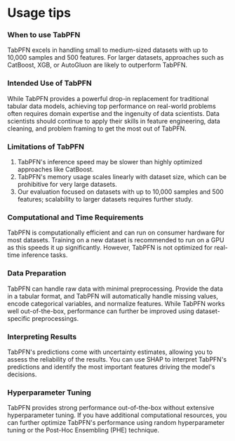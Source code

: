 # Usage tips

### When to use TabPFN

TabPFN excels in handling small to medium-sized datasets with up to 10,000 samples and 500 features. For larger datasets, approaches such as CatBoost, XGB, or AutoGluon are likely to outperform TabPFN.

### Intended Use of TabPFN

While TabPFN provides a powerful drop-in replacement for traditional tabular data models, achieving top performance on real-world problems often requires domain expertise and the ingenuity of data scientists. Data scientists should continue to apply their skills in feature engineering, data cleaning, and problem framing to get the most out of TabPFN.

### Limitations of TabPFN

1. TabPFN's inference speed may be slower than highly optimized approaches like CatBoost.
2. TabPFN's memory usage scales linearly with dataset size, which can be prohibitive for very large datasets.
3. Our evaluation focused on datasets with up to 10,000 samples and 500 features; scalability to larger datasets requires further study.

### Computational and Time Requirements

TabPFN is computationally efficient and can run on consumer hardware for most datasets. Training on a new dataset is recommended to run on a GPU as this speeds it up significantly. However, TabPFN is not optimized for real-time inference tasks.

### Data Preparation

TabPFN can handle raw data with minimal preprocessing. Provide the data in a tabular format, and TabPFN will automatically handle missing values, encode categorical variables, and normalize features. While TabPFN works well out-of-the-box, performance can further be improved using dataset-specific preprocessings.

### Interpreting Results

TabPFN's predictions come with uncertainty estimates, allowing you to assess the reliability of the results. You can use SHAP to interpret TabPFN's predictions and identify the most important features driving the model's decisions.

### Hyperparameter Tuning

TabPFN provides strong performance out-of-the-box without extensive hyperparameter tuning. If you have additional computational resources, you can further optimize TabPFN's performance using random hyperparameter tuning or the Post-Hoc Ensembling (PHE) technique.

